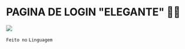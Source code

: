 # PAGINA DE LOGIN "ELEGANTE" 🤜🤛

<img src="https://user-images.githubusercontent.com/54097213/139076613-dba15db2-5381-4ae2-8bcd-b3646dafb0f9.gif"/>

`Feito no`       `Linguagem`

